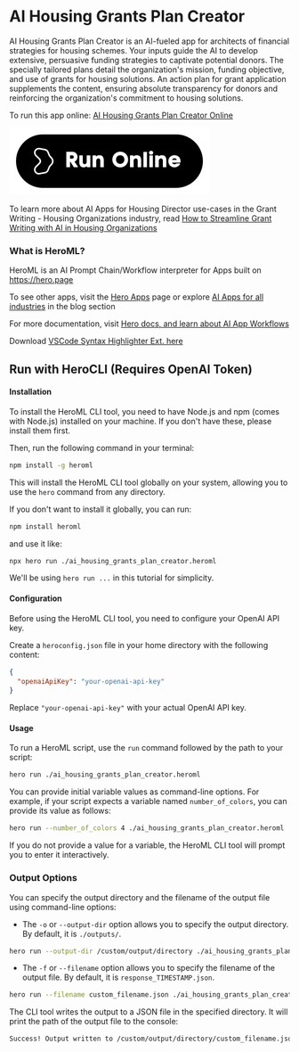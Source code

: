 # AI Housing Grants Plan Creator

AI Housing Grants Plan Creator is an AI-fueled app for architects of financial strategies for housing schemes. Your inputs guide the AI to develop extensive, persuasive funding strategies to captivate potential donors. The specially tailored plans detail the organization's mission, funding objective, and use of grants for housing solutions. An action plan for grant application supplements the content, ensuring absolute transparency for donors and reinforcing the organization's commitment to housing solutions.

To run this app online: [AI Housing Grants Plan Creator Online](https://hero.page/app/ai-housing-grants-plan-creator-ai-driven-strategic-housing-funding-plans/Kg7oR7xbvsIpPKFs8ctQ)

[![Run AI Housing Grants Plan Creator Online](/assets/run.svg)](https://hero.page/app/ai-housing-grants-plan-creator-ai-driven-strategic-housing-funding-plans/Kg7oR7xbvsIpPKFs8ctQ)

To learn more about AI Apps for Housing Director use-cases in the Grant Writing - Housing Organizations industry, read [How to Streamline Grant Writing with AI in Housing Organizations](https://hero.page/blog/ai/grant-writing-housing-organizations/how-to-streamline-grant-writing-with-ai-in-housing-organizations/170918)

### What is HeroML?
HeroML is an AI Prompt Chain/Workflow interpreter for Apps built on https://hero.page 

To see other apps, visit the [Hero Apps](https://hero.page/apps) page or explore [AI Apps for all industries](https://hero.page/blog) in the blog section

For more documentation, visit [Hero docs, and learn about AI App Workflows](https://hero.page/tutorials/introduction-to-heroml)

Download [VSCode Syntax Highlighter Ext. here](https://marketplace.visualstudio.com/items?itemName=hero-page.heroml)

## Run with HeroCLI (Requires OpenAI Token)

#### Installation

To install the HeroML CLI tool, you need to have Node.js and npm (comes with Node.js) installed on your machine. If you don't have these, please install them first. 

Then, run the following command in your terminal:

```bash
npm install -g heroml
```

This will install the HeroML CLI tool globally on your system, allowing you to use the `hero` command from any directory.

If you don't want to install it globally, you can run:

```bash
npm install heroml
```

and use it like:

```bash
npx hero run ./ai_housing_grants_plan_creator.heroml
```

We'll be using `hero run ...` in this tutorial for simplicity.

#### Configuration

Before using the HeroML CLI tool, you need to configure your OpenAI API key. 

Create a `heroconfig.json` file in your home directory with the following content:

```json
{
  "openaiApiKey": "your-openai-api-key"
}
```

Replace `"your-openai-api-key"` with your actual OpenAI API key.

#### Usage

To run a HeroML script, use the `run` command followed by the path to your script:

```bash
hero run ./ai_housing_grants_plan_creator.heroml
```

You can provide initial variable values as command-line options. For example, if your script expects a variable named `number_of_colors`, you can provide its value as follows:

```bash
hero run --number_of_colors 4 ./ai_housing_grants_plan_creator.heroml
```

If you do not provide a value for a variable, the HeroML CLI tool will prompt you to enter it interactively.

### Output Options

You can specify the output directory and the filename of the output file using command-line options:

- The `-o` or `--output-dir` option allows you to specify the output directory. By default, it is `./outputs/`.

```bash
hero run --output-dir /custom/output/directory ./ai_housing_grants_plan_creator.heroml
```

- The `-f` or `--filename` option allows you to specify the filename of the output file. By default, it is `response_TIMESTAMP.json`.

```bash
hero run --filename custom_filename.json ./ai_housing_grants_plan_creator.heroml
```

The CLI tool writes the output to a JSON file in the specified directory. It will print the path of the output file to the console:

```bash
Success! Output written to /custom/output/directory/custom_filename.json
```


